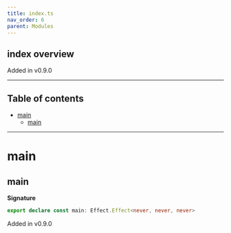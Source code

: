```yaml
---
title: index.ts
nav_order: 6
parent: Modules
---
```


## index overview

Added in v0.9.0

---

<h2 class="text-delta">Table of contents</h2>

- [main](#main)
  - [main](#main-1)

---

# main

## main

**Signature**

```ts
export declare const main: Effect.Effect<never, never, never>
```

Added in v0.9.0
